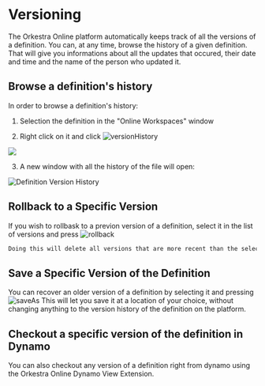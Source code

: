 # Versioning

The Orkestra Online platform automatically keeps track of all the versions of a definition. You can, at any time, browse the history of a given definition. That will give you informations about all the updates that occured, their date and time and the name of the person who updated it.

## Browse a definition's history

In order to browse a definition's history: 

   1. Selection the definition in the "Online Workspaces" window 

   2. Right click on it and click ![versionHistory](https://datashapes.files.wordpress.com/2020/05/versionhistory.png?)  

![](https://datashapes.files.wordpress.com/2020/05/virsionhistorysteps.png?)

   3. A new window with all the history of the file will open: 

![Definition Version History](https://datashapes.files.wordpress.com/2020/05/dynversion.png?)

## Rollback to a Specific Version

If you wish to rollbask to a previon version of a definition, select it in the list of versions and press ![rollback](https://datashapes.files.wordpress.com/2020/05/rolback.png?)

```diff
Doing this will delete all versions that are more recent than the selected one. This operation is irreversible
```

## Save a Specific Version of the Definition

You can recover an older version of a definition by selecting it and pressing ![saveAs](https://datashapes.files.wordpress.com/2020/05/saveas.png?) This will let you save it at a location of your choice, without changing anything to the version history of the definition on the platform.

## Checkout a specific version of the definition in Dynamo

You can also checkout any version of a definition right from dynamo using the Orkestra Online Dynamo View Extension.

